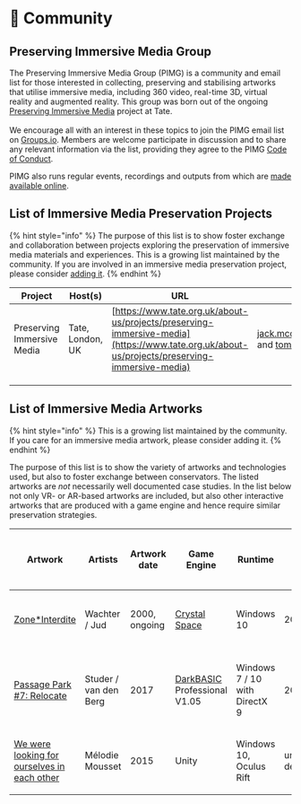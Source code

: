 # 👋 Community

## Preserving Immersive Media Group

The Preserving Immersive Media Group (PIMG) is a community and email list for those interested in collecting, preserving and stabilising artworks that utilise immersive media, including 360 video, real-time 3D, virtual reality and augmented reality. This group was born out of the ongoing [Preserving Immersive Media](https://www.tate.org.uk/about-us/projects/preserving-immersive-media) project at Tate. \
\
We encourage all with an interest in these topics to join the PIMG email list on [Groups.io](https://groups.io/g/pimg). Members are welcome participate in discussion and to share any relevant information via the list, providing they agree to the PIMG [Code of Conduct](../code-of-conduct.md).

PIMG also runs regular events, recordings and outputs from which are [made available online](past-pimg-events.md).&#x20;

## List of Immersive Media Preservation Projects

{% hint style="info" %}
The purpose of this list is to show foster exchange and collaboration between projects exploring the preservation of immersive media materials and experiences. This is a growing list maintained by the community. If you are involved in an immersive media preservation project, please consider [adding it](../contributing.md).
{% endhint %}

| Project                    | Host(s)          | URL                                                                                                                                          | Contact                                               |
| -------------------------- | ---------------- | -------------------------------------------------------------------------------------------------------------------------------------------- | ----------------------------------------------------- |
| Preserving Immersive Media | Tate, London, UK | [https://www.tate.org.uk/about-us/projects/preserving-immersive-media](https://www.tate.org.uk/about-us/projects/preserving-immersive-media) | jack.mcchonchie@tate.org.uk and tom.ensom@tate.org.uk |
|                            |                  |                                                                                                                                              |                                                       |
|                            |                  |                                                                                                                                              |                                                       |
|                            |                  |                                                                                                                                              |                                                       |

## List of Immersive Media Artworks

{% hint style="info" %}
This is a growing list maintained by the community. If you care for an immersive media artwork, please consider adding it.
{% endhint %}

The purpose of this list is to show the variety of artworks and technologies used, but also to foster exchange between conservators. The listed artworks are _not_ necessarily well documented case studies. In the list below not only VR- or AR-based artworks are included, but also other interactive artworks that are produced with a game engine and hence require similar preservation strategies.

<table><thead><tr><th width="199">Artwork</th><th>Artists</th><th width="150">Artwork date</th><th>Game Engine</th><th>Runtime</th><th width="200">Game Engine, latest version (year)</th><th width="199">Display</th><th>Interactivity</th><th>Institution owning artwork</th></tr></thead><tbody><tr><td><a href="https://www.hek.ch/en/collection/artworks/zone-interdite/">Zone*Interdite</a></td><td>Wachter / Jud</td><td>2000, ongoing</td><td><a href="https://en.wikipedia.org/wiki/Crystal_Space">Crystal Space</a></td><td>Windows 10</td><td>2012</td><td>Projection, U-shaped, plus flat screen for navigation</td><td>Navigation with joystick</td><td>HEK (House of Electronic Arts, Basel)</td></tr><tr><td><a href="https://www.hek.ch/en/collection/artworks/passage-park-7-relocate/">Passage Park #7: Relocate</a></td><td>Studer / van den Berg </td><td>2017</td><td><a href="https://www.thegamecreators.com/product/dark-basic-pro-open-source">DarkBASIC</a> Professional V1.05</td><td>Windows 7 / 10 with DirectX 9</td><td>2016</td><td>Projection 1920x1080, </td><td>Walkthrough (like a 360 Video). Looking around using a mouse</td><td>HEK (House of Electronic Arts, Basel)</td></tr><tr><td><a href="https://www.hek.ch/en/collection/artworks/we-were-looking-for-ourselves-in-each-other">We were looking for ourselves in each other</a></td><td>Mélodie Mousset</td><td>2015</td><td>Unity</td><td>Windows 10, Oculus Rift</td><td>under development</td><td>Oculus Rift Headset</td><td>Navigation with XBox Console as part of Oculus Rift</td><td>HEK (House of Electronic Arts, Basel)</td></tr><tr><td></td><td></td><td></td><td></td><td></td><td></td><td></td><td></td><td></td></tr></tbody></table>
